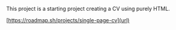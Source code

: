 This project is a starting project creating a CV using purely HTML. 


[https://roadmap.sh/projects/single-page-cv](url)

